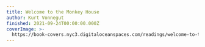 ```yaml
---
title: Welcome to the Monkey House
author: Kurt Vonnegut
finished: 2021-09-24T00:00:00.000Z
coverImage: >-
  https://book-covers.nyc3.digitaloceanspaces.com/readings/welcome-to-the-monkey-house-01.jpg
---
```

